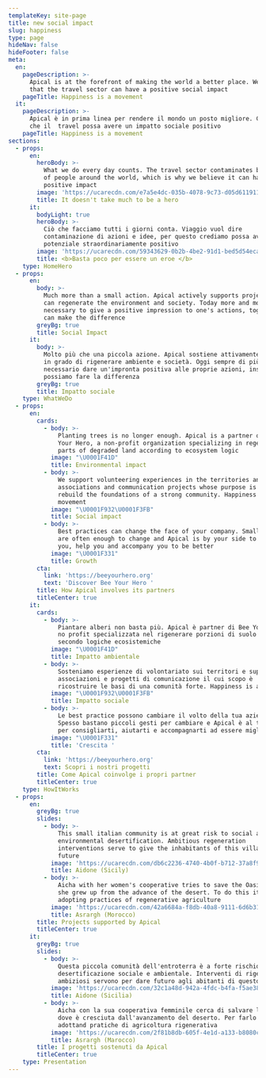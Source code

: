```yaml
---
templateKey: site-page
title: new social impact
slug: happiness
type: page
hideNav: false
hideFooter: false
meta:
  en:
    pageDescription: >-
      Apical is at the forefront of making the world a better place. We believe
      that the travel sector can have a positive social impact
    pageTitle: Happiness is a movement
  it:
    pageDescription: >-
      Apical è in prima linea per rendere il mondo un posto migliore. Crediamo
      che il  travel possa avere un impatto sociale positivo
    pageTitle: Happiness is a movement
sections:
  - props:
      en:
        heroBody: >-
          What we do every day counts. The travel sector contaminates billions
          of people around the world, which is why we believe it can have a
          positive impact
        image: 'https://ucarecdn.com/e7a5e4dc-035b-4078-9c73-d05d6119113a/'
        title: It doesn't take much to be a hero
      it:
        bodyLight: true
        heroBody: >-
          Ciò che facciamo tutti i giorni conta. Viaggio vuol dire
          contaminazione di azioni e idee, per questo crediamo possa avere un
          potenziale straordinariamente positivo
        image: 'https://ucarecdn.com/59343629-0b2b-4be2-91d1-bed5d54ecadf/'
        title: <b>Basta poco per essere un eroe </b>
    type: HomeHero
  - props:
      en:
        body: >-
          Much more than a small action. Apical actively supports projects that
          can regenerate the environment and society. Today more and more it is
          necessary to give a positive impression to one's actions, together we
          can make the difference
        greyBg: true
        title: Social Impact
      it:
        body: >-
          Molto più che una piccola azione. Apical sostiene attivamente progetti
          in grado di rigenerare ambiente e società. Oggi sempre di più è
          necessario dare un'impronta positiva alle proprie azioni, insieme
          possiamo fare la differenza
        greyBg: true
        title: Impatto sociale
    type: WhatWeDo
  - props:
      en:
        cards:
          - body: >-
              Planting trees is no longer enough. Apical is a partner of Bee
              Your Hero, a non-profit organization specializing in regenerating
              parts of degraded land according to ecosystem logic
            image: "\U0001F41D"
            title: Environmental impact
          - body: >-
              We support volunteering experiences in the territories and support
              associations and communication projects whose purpose is to
              rebuild the foundations of a strong community. Happiness is a
              movement
            image: "\U0001F932\U0001F3FB"
            title: Social impact
          - body: >-
              Best practices can change the face of your company. Small gestures
              are often enough to change and Apical is by your side to advise
              you, help you and accompany you to be better
            image: "\U0001F331"
            title: Growth
        cta:
          link: 'https://beeyourhero.org'
          text: 'Discover Bee Your Hero '
        title: How Apical involves its partners
        titleCenter: true
      it:
        cards:
          - body: >-
              Piantare alberi non basta più. Apical è partner di Bee Your Hero,
              no profit specializzata nel rigenerare porzioni di suolo degradato
              secondo logiche ecosistemiche
            image: "\U0001F41D"
            title: Impatto ambientale
          - body: >-
              Sosteniamo esperienze di volontariato sui territori e supportiamo
              associazioni e progetti di comunicazione il cui scopo è
              ricostruire le basi di una comunità forte. Happiness is a movement
            image: "\U0001F932\U0001F3FB"
            title: Impatto sociale
          - body: >-
              Le best practice possono cambiare il volto della tua azienda.
              Spesso bastano piccoli gesti per cambiare e Apical è al tuo fianco
              per consigliarti, aiutarti e accompagnarti ad essere migliore
            image: "\U0001F331"
            title: 'Crescita '
        cta:
          link: 'https://beeyourhero.org'
          text: Scopri i nostri progetti
        title: Come Apical coinvolge i propri partner
        titleCenter: true
    type: HowItWorks
  - props:
      en:
        greyBg: true
        slides:
          - body: >-
              This small italian community is at great risk to social and
              environmental desertification. Ambitious regeneration
              interventions serve to give the inhabitants of this village a
              future
            image: 'https://ucarecdn.com/db6c2236-4740-4b0f-b712-37a8f91e8933/'
            title: Aidone (Sicily)
          - body: >-
              Aicha with her women's cooperative tries to save the Oasis where
              she grew up from the advance of the desert. To do this it is
              adopting practices of regenerative agriculture
            image: 'https://ucarecdn.com/42a6684a-f8db-40a8-9111-6d6b31c18108/'
            title: Asrargh (Morocco)
        title: Projects supported by Apical
        titleCenter: true
      it:
        greyBg: true
        slides:
          - body: >-
              Questa piccola comunità dell'entroterra è a forte rischio
              desertificazione sociale e ambientale. Interventi di rigenerazione
              ambiziosi servono per dare futuro agli abitanti di questo borgo
            image: 'https://ucarecdn.com/32c1a48d-942a-4fdc-b4fa-f5ae384f5af2/'
            title: Aidone (Sicilia)
          - body: >-
              Aicha con la sua cooperativa femminile cerca di salvare l'Oasi
              dove è cresciuta dall'avanzamento del deserto. Per farlo sta
              adottand pratiche di agricoltura rigenerativa
            image: 'https://ucarecdn.com/2f81b8db-605f-4e1d-a133-b8080cd12dfc/'
            title: Asrargh (Marocco)
        title: I progetti sostenuti da Apical
        titleCenter: true
    type: Presentation
---
```



